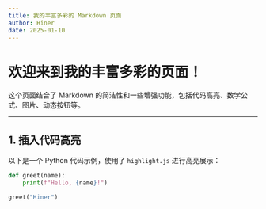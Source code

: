 ```yaml
---
title: 我的丰富多彩的 Markdown 页面
author: Hiner
date: 2025-01-10
---
```


# 欢迎来到我的丰富多彩的页面！

这个页面结合了 Markdown 的简洁性和一些增强功能，包括代码高亮、数学公式、图片、动态按钮等。

---

## 1. 插入代码高亮

以下是一个 Python 代码示例，使用了 `highlight.js` 进行高亮展示：

```python
def greet(name):
    print(f"Hello, {name}!")

greet("Hiner")
